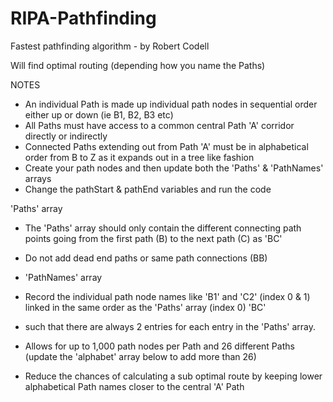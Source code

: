 # RIPA-Pathfinding
Fastest pathfinding algorithm - by Robert Codell

Will find optimal routing (depending how you name the Paths)

NOTES
- An individual Path is made up individual path nodes in sequential order either up or down (ie B1, B2, B3 etc)
- All Paths must have access to a common central Path 'A' corridor directly or indirectly
- Connected Paths extending out from Path 'A' must be in alphabetical order from B to Z as it expands out in a tree like fashion
- Create your path nodes and then update both the 'Paths' & 'PathNames' arrays
- Change the pathStart & pathEnd variables and run the code

'Paths' array
- The 'Paths' array should only contain the different connecting path points going from the first path (B) to the next path (C) as 'BC'
- Do not add dead end paths or same path connections (BB)

- 'PathNames' array
- Record the individual path node names like 'B1' and 'C2' (index 0 & 1) linked in the same order as the 'Paths' array (index 0) 'BC'
-  such that there are always 2 entries for each entry in the 'Paths' array.

- Allows for up to 1,000 path nodes per Path and 26 different Paths (update the 'alphabet' array below to add more than 26)
- Reduce the chances of calculating a sub optimal route by keeping lower alphabetical Path names closer to the central 'A' Path
